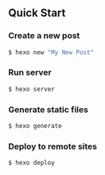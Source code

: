 ## Quick Start

### Create a new post

``` bash
$ hexo new "My New Post"
```


### Run server

``` bash
$ hexo server
```


### Generate static files

``` bash
$ hexo generate
```


### Deploy to remote sites

``` bash
$ hexo deploy
```


